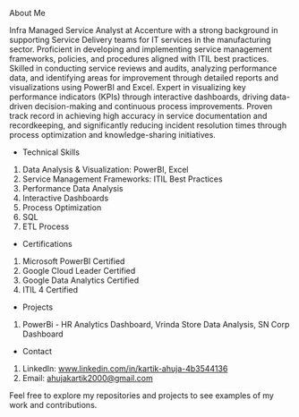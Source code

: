 About Me

Infra Managed Service Analyst at Accenture with a strong background in supporting Service Delivery teams for IT services in the manufacturing sector. Proficient in developing and implementing service management frameworks, policies, and procedures aligned with ITIL best practices. Skilled in conducting service reviews and audits, analyzing performance data, and identifying areas for improvement through detailed reports and visualizations using PowerBI and Excel. Expert in visualizing key performance indicators (KPIs) through interactive dashboards, driving data-driven decision-making and continuous process improvements. Proven track record in achieving high accuracy in service documentation and recordkeeping, and significantly reducing incident resolution times through process optimization and knowledge-sharing initiatives.

- Technical Skills
1. Data Analysis & Visualization: PowerBI, Excel
2. Service Management Frameworks: ITIL Best Practices
3. Performance Data Analysis
4. Interactive Dashboards
5. Process Optimization
6. SQL
7. ETL Process

- Certifications
1. Microsoft PowerBI Certified
2. Google Cloud Leader Certified
3. Google Data Analytics Certified
4. ITIL 4 Certified

- Projects
1. PowerBi - HR Analytics Dashboard, Vrinda Store Data Analysis, SN Corp Dashboard


- Contact
1. LinkedIn: www.linkedin.com/in/kartik-ahuja-4b3544136
2. Email: ahujakartik2000@gmail.com


Feel free to explore my repositories and projects to see examples of my work and contributions.

<!--
**KartikAhuja2000/KartikAhuja2000** is a ✨ _special_ ✨ repository because its `README.md` (this file) appears on your GitHub profile.

Here are some ideas to get you started:

- 🔭 I’m currently working on ...
- 🌱 I’m currently learning ...
- 👯 I’m looking to collaborate on ...
- 🤔 I’m looking for help with ...
- 💬 Ask me about ...
- 📫 How to reach me: ...
- 😄 Pronouns: ...
- ⚡ Fun fact: ...
-->
